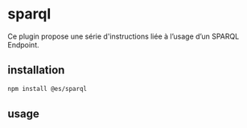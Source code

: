 # sparql

Ce plugin propose une série d'instructions liée à l’usage d’un SPARQL Endpoint.

## installation

```bash
npm install @es/sparql
```

## usage
